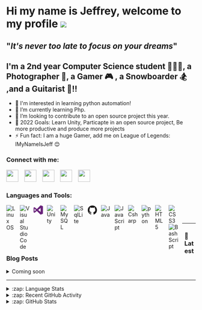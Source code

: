 # Hi my name is Jeffrey, welcome to my profile <img src="https://media.giphy.com/media/hvRJCLFzcasrR4ia7z/giphy.gif" width="25"> 

<!-- Add status here -->
## "*It's never too late to focus on your dreams*"


## I'm a 2nd year Computer Science student 🧑🏽‍💻, a Photographer 📸, a Gamer 🎮 , a Snowboarder 🏂  ,and a Guitarist 🎸!!
<!-- project name then the link to that project -->
- 🔭 I'm interested in learning python automation!
- 🌱 I’m currently learning Php.
- 👯 I’m looking to contribute to an open source project this year.
- 🥅 2022 Goals: Learn Unity, Particapte in an open source project, Be more productive and produce more projects
- ⚡ Fun fact: I am a huge Gamer, add me on League of Legends: lMyNameIsJeff 😊 

### Connect with me:
<!-- Icons  -->
[<img height="32" width="32" src="https://simpleicons.now.sh/linkedin/fff" target="_blank"/>][linkedin]
&nbsp;&nbsp;
[<img height="32" width="32" src="https://simpleicons.now.sh/instagram/fff" />][instagram]
&nbsp;&nbsp;
[<img height="32" width="32" src="https://simpleicons.now.sh/unsplash/fff" />][unsplash]
&nbsp;&nbsp;
[<img height="32" width="32" src="https://simpleicons.now.sh/facebook/fff" />][facebook]
&nbsp;&nbsp;
[<img height="32" width="32" src="https://simpleicons.now.sh/twitter/fff" />][twitter]

<!-- Separate languages and tools  -->
### Languages and Tools:
<img align="left" alt="Linux OS" width="26px" src="https://cdn.jsdelivr.net/gh/devicons/devicon/icons/linux/linux-original.svg" style="padding-right:10px;" />
<img align="left" alt="Visual Studio Code" width="26px" src="https://cdn.jsdelivr.net/gh/devicons/devicon/icons/vscode/vscode-original.svg" style="padding-right:10px;" />
<img align="left" alt="Visual Studio" width="26px" src="https://github.com/devicons/devicon/blob/master/icons/visualstudio/visualstudio-plain.svg" style="padding-right:10px;" />
<img align="left" alt="Unity" width="26px" src="https://cdn.jsdelivr.net/gh/devicons/devicon/icons/unity/unity-original.svg" style="padding-right:10px;" />
<img align="left" alt="MySQL" width="26px" src="https://cdn.jsdelivr.net/gh/devicons/devicon/icons/mysql/mysql-original.svg" style="padding-right:10px;" />
<img align="left" alt="SqlLite" width="26px" src="https://cdn.jsdelivr.net/gh/devicons/devicon/icons/sqlite/sqlite-original.svg" style="padding-right:10px;" />
<img align="left" alt="GitHub" width="26px" src="https://github.com/devicons/devicon/blob/master/icons/github/github-original.svg" style="padding-right:10px;" />
<img align="left" alt="Java" width="26px" src="https://cdn.jsdelivr.net/gh/devicons/devicon/icons/java/java-original.svg" style="padding-right:10px;" />
<img align="left" alt="JavaScript" width="26px" src="https://cdn.jsdelivr.net/gh/devicons/devicon/icons/javascript/javascript-original.svg" style="padding-right:10px;" />
<img align="left" alt="Csharp" width="26px" src="https://cdn.jsdelivr.net/gh/devicons/devicon/icons/csharp/csharp-original.svg" style="padding-right:10px;" />
<img align="left" alt="python" width="26px" src="https://cdn.jsdelivr.net/gh/devicons/devicon/icons/python/python-original.svg" style="padding-right:10px;" />
<img align="left" alt="HTML5" width="26px" src="https://cdn.jsdelivr.net/gh/devicons/devicon/icons/html5/html5-original.svg" style="padding-right:10px;" />
<img align="left" alt="CSS3" width="26px" src="https://cdn.jsdelivr.net/gh/devicons/devicon/icons/css3/css3-original.svg" style="padding-right:10px;" />
<img align="left" alt="Bash Script" width="32px" src="https://cdn.jsdelivr.net/gh/devicons/devicon/icons/bash/bash-original.svg" style="padding-right:10px;" />


<br />
<br />

---

### 📕 Latest Blog Posts
<details>
  <summary>Coming soon</summary>
</details>

<!-- BLOG-POST-LIST:START -->
<!-- BLOG-POST-LIST:END -->

---


<details>
  <summary>:zap: Language Stats</summary>

[![Top Langs](https://github-readme-stats.vercel.app/api/top-langs/?username=jgrospe92&langs_count=8&exclude_repo=2dGameJam)](https://github.com/jgrospe92/github-readme-stats)

</details>

<details>
  <summary>:zap: Recent GitHub Activity</summary>
<!--START_SECTION:activity-->
1. 🎉 Merged PR [#3](https://github.com/SaqSaq815/App-Dev-Team-Project/pull/3) in [SaqSaq815/App-Dev-Team-Project](https://github.com/SaqSaq815/App-Dev-Team-Project)
2. 🎉 Merged PR [#4](https://github.com/SaqSaq815/App-Dev-Team-Project/pull/4) in [SaqSaq815/App-Dev-Team-Project](https://github.com/SaqSaq815/App-Dev-Team-Project)
3. 💪 Opened PR [#4](https://github.com/SaqSaq815/App-Dev-Team-Project/pull/4) in [SaqSaq815/App-Dev-Team-Project](https://github.com/SaqSaq815/App-Dev-Team-Project)
4. 🎉 Merged PR [#2](https://github.com/SaqSaq815/App-Dev-Team-Project/pull/2) in [SaqSaq815/App-Dev-Team-Project](https://github.com/SaqSaq815/App-Dev-Team-Project)
5. 💪 Opened PR [#3](https://github.com/SaqSaq815/App-Dev-Team-Project/pull/3) in [SaqSaq815/App-Dev-Team-Project](https://github.com/SaqSaq815/App-Dev-Team-Project)
<!--END_SECTION:activity-->
</details>

<details>
  <summary>:zap: GitHub Stats</summary>

  <img align="left" alt="codeSTACKr's GitHub Stats" src="https://github-readme-stats.vercel.app/api?username=jgrospe92&show_icons=true&hide_border=false&hide=stars,issues,contribs&theme=darcula&count_private=true" />

</details>

<!-- Social Media links  -->
[linkedin]: https://www.linkedin.com/in/jeffreygrospe/
[instagram]: https://www.instagram.com
[unsplash]: https://unsplash.com/@jgrospe
[facebook]: https://www.facebook.com/jeffrey.grospe
[twitter]: https://twitter.com/jeffrey_grospe

[website]: https://codeSTACKr.com
[course]: http://vsCodeHero.com
[twitter]: https://twitter.com/codeSTACKr
[youtube]: https://youtube.com/codeSTACKr
[instagram]: https://instagram.com/codeSTACKr
[linkedin]: https://linkedin.com/in/codeSTACKr
[webdevplaylist]: https://www.youtube.com/playlist?list=PLkwxH9e_vrAJ0WbEsFA9W3I1W-g_BTsbt
[jsplaylist]: https://www.youtube.com/playlist?list=PLkwxH9e_vrALRJKu7wfXby3MKeflhTu6B
[cssplaylist]: https://www.youtube.com/playlist?list=PLkwxH9e_vrALSdvZuEh6gqQdmDoDIoqz4
[reactplaylist]: https://www.youtube.com/playlist?list=PLkwxH9e_vrAK4TdffpxKY3QGyHCpxFcQ0

<!---
jgrospe92/jgrospe92 is a ✨ special ✨ repository because its `README.md` (this file) appears on your GitHub profile.
You can click the Preview link to take a look at your changes.
--->
